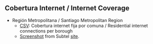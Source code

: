 ## Cobertura Internet / Internet Coverage
* Región Metropolitana / Santiago Metropolitan Region
  * [CSV](/datos/RM_subtel19_internet_fija.csv): Cobertura internet fija por comuna / Residential internet connections per borough
  * [Screenshot](/datos/datosRM_subtel_screenshot.png) from Subtel [site](https://www.subtel.gob.cl/subtel-trabaja-en-plan-para-reducir-las-zonas-rojas-de-conectividad-a-lo-largo-de-todo-chile).

